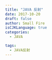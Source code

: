 ```yaml
---
title: "JAVA 反射"
date: 2017-10-20
draft: false
author: Small Fire
isCJKLanguage: true
categories: 
  - JAVA

tags: 
  - JAVA反射
---
```


